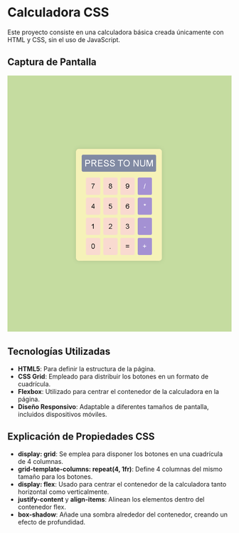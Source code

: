 # Calculadora CSS

Este proyecto consiste en una calculadora básica creada únicamente con HTML y CSS, sin el uso de JavaScript.

## Captura de Pantalla

![Captura de la Calculadora](./calculator-screen.png)

## Tecnologías Utilizadas

- **HTML5**: Para definir la estructura de la página.
- **CSS Grid**: Empleado para distribuir los botones en un formato de cuadrícula.
- **Flexbox**: Utilizado para centrar el contenedor de la calculadora en la página.
- **Diseño Responsivo**: Adaptable a diferentes tamaños de pantalla, incluidos dispositivos móviles.

## Explicación de Propiedades CSS

- **display: grid**: Se emplea para disponer los botones en una cuadrícula de 4 columnas.
- **grid-template-columns: repeat(4, 1fr)**: Define 4 columnas del mismo tamaño para los botones.
- **display: flex**: Usado para centrar el contenedor de la calculadora tanto horizontal como verticalmente.
- **justify-content** y **align-items**: Alinean los elementos dentro del contenedor flex.
- **box-shadow**: Añade una sombra alrededor del contenedor, creando un efecto de profundidad.
